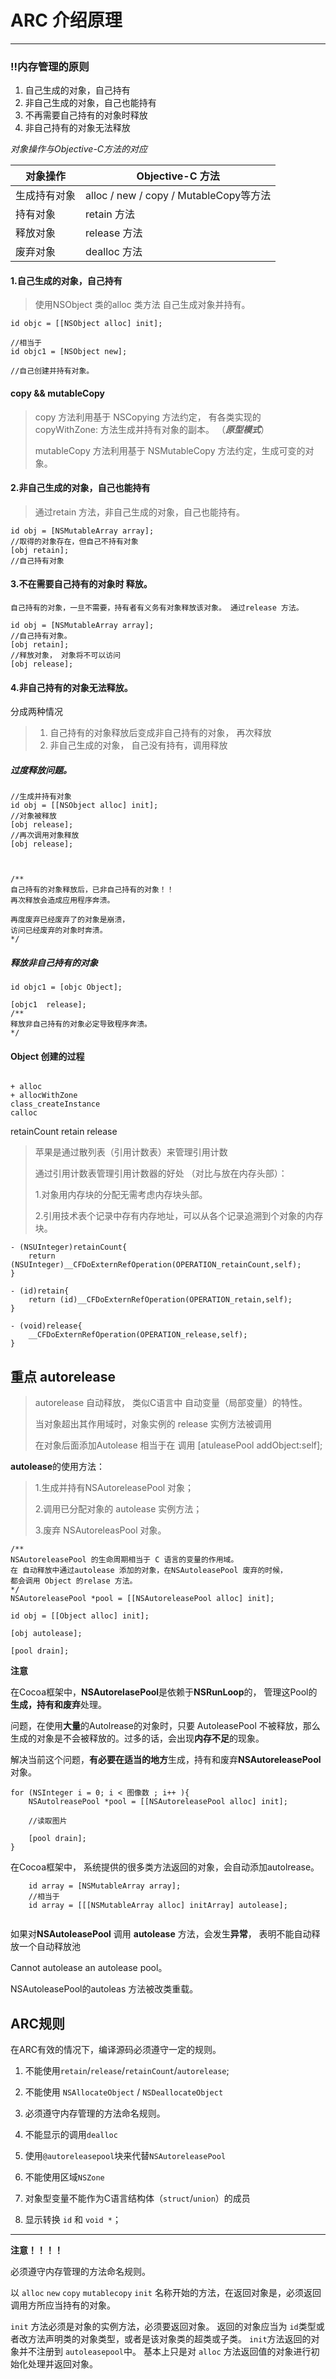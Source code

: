 #  ARC 介绍原理
---

### !!内存管理的原则
    
1.  自己生成的对象，自己持有
2.  非自己生成的对象，自己也能持有
3.  不再需要自己持有的对象时释放
4.  非自己持有的对象无法释放



*对象操作与Objective-C方法的对应*

|对象操作 | Objective-C 方法|
|---|---|
|生成持有对象 | alloc / new / copy / MutableCopy等方法|
|持有对象 | retain 方法 |
|释放对象 | release 方法|
|废弃对象 | dealloc 方法|

#### 1.自己生成的对象，自己持有

>使用NSObject 类的alloc 类方法 自己生成对象并持有。

```
id objc = [[NSObject alloc] init];
	
//相当于
id objc1 = [NSObject new];
	
//自己创建并持有对象。
```
#### copy && mutableCopy

>copy 方法利用基于 NSCopying 方法约定， 有各类实现的 copyWithZone: 方法生成并持有对象的副本。 （***原型模式***）
>
> mutableCopy 方法利用基于 NSMutableCopy 方法约定，生成可变的对象。


#### 2.非自己生成的对象，自己也能持有

> 通过retain 方法，非自己生成的对象，自己也能持有。
	
```
id obj = [NSMutableArray array];
//取得的对象存在，但自己不持有对象
[obj retain];
//自己持有对象
```

#### 3.不在需要自己持有的对象时 释放。
	
	自己持有的对象，一旦不需要，持有者有义务有对象释放该对象。 通过release 方法。
		
```
id obj = [NSMutableArray array];
//自己持有对象。
[obj retain];
//释放对象， 对象将不可以访问
[obj release];

```

#### 4.非自己持有的对象无法释放。

分成两种情况

> 1. 自己持有的对象释放后变成非自己持有的对象， 再次释放
> 2. 非自己生成的对象， 自己没有持有，调用释放

##### 过度释放问题。

```
//生成并持有对象
id obj = [[NSObject alloc] init]; 
//对象被释放
[obj release];
//再次调用对象释放
[obj release];



/**
自己持有的对象释放后，已非自己持有的对象！！
再次释放会造成应用程序奔溃。

再度废弃已经废弃了的对象是崩溃， 
访问已经废弃的对象时奔溃。
*/
```

##### 释放非自己持有的对象

```
id objc1 = [objc Object];

[objc1  release]; 
/**
释放非自己持有的对象必定导致程序奔溃。 
*/
```



#### Object 创建的过程

```

+ alloc
+ allocWithZone
class_createInstance 
calloc

```

retainCount retain release 

> 苹果是通过散列表（引用计数表）来管理引用计数
>
> 通过引用计数表管理引用计数器的好处 （对比与放在内存头部）：
>
> 1.对象用内存块的分配无需考虑内存块头部。
>
> 2.引用技术表个记录中存有内存地址，可以从各个记录追溯到个对象的内存块。 

```
- (NSUInteger)retainCount{
	return (NSUInteger)__CFDoExternRefOperation(OPERATION_retainCount,self);
}

- (id)retain{
	return (id)__CFDoExternRefOperation(OPERATION_retain,self);
}

- (void)release{
	__CFDoExternRefOperation(OPERATION_release,self);
}

```



## 重点 autorelease

> autorelease 自动释放， 类似C语言中 自动变量（局部变量）的特性。
> 
> 当对象超出其作用域时，对象实例的 release 实例方法被调用
> 
> 在对象后面添加Autolease 相当于在 调用 [atuleasePool addObject:self];


**autolease**的使用方法：

> 1.生成并持有NSAutoreleasePool 对象；
> 
> 2.调用已分配对象的 autolease 实例方法；
> 
> 3.废弃 NSAutoreleasPool 对象。


```
/**
NSAutoreleasePool 的生命周期相当于 C 语言的变量的作用域。
在 自动释放中通过autolease 添加的对象，在NSAutoleasePool 废弃的时候，
都会调用 Object 的relase 方法。
*/
NSAutoreleasePool *pool = [[NSAutoreleasePool alloc] init];

id obj = [[Object alloc] init];

[obj autolease];

[pool drain];

```

**注意**

在Cocoa框架中，**NSAutorelasePool**是依赖于**NSRunLoop**的， 管理这Pool的**生成，持有和废弃**处理。
	
问题，在使用**大量**的Autolrease的对象时，只要 AutoleasePool 不被释放，那么生成的对象是不会被释放的。过多的话，会出现**内存不足**的现象。
	
解决当前这个问题，**有必要在适当的地方**生成，持有和废弃**NSAutoreleasePool**对象。


```
for (NSInteger i = 0; i < 图像数 ; i++ ){
	NSAutolreasePool *pool = [[NSAutoreleasePool alloc] init];
	
	//读取图片
	
	[pool drain];
}

```

在Cocoa框架中， 系统提供的很多类方法返回的对象，会自动添加autolrease。

```
	id array = [NSMutableArray array];
	//相当于
	id array = [[[NSMutableArray alloc] initArray] autolease];
	
```

如果对**NSAutoleasePool** 调用 **autolease** 方法，会发生**异常**， 表明不能自动释放一个自动释放池 

Cannot autolease an autolease pool。

NSAutoleasePool的autoleas 方法被改类重载。




## ARC规则 

在ARC有效的情况下，编译源码必须遵守一定的规则。

1. 不能使用`retain`/`release`/`retainCount`/`autorelease`;

2. 不能使用 `NSAllocateObject` / `NSDeallocateObject`

3. 必须遵守内存管理的方法命名规则。
 
4. 不能显示的调用`dealloc`

5. 使用`@autoreleasepool`块来代替`NSAutoreleasePool`

6. 不能使用区域`NSZone`

7. 对象型变量不能作为C语言结构体（`struct`/`union`）的成员

8. 显示转换 `id` 和 `void *`；


---
**注意！！！！**

必须遵守内存管理的方法命名规则。

以 `alloc` `new` `copy` `mutablecopy` `init` 名称开始的方法，在返回对象是，必须返回调用方所应当持有的对象。

`init` 方法必须是对象的实例方法，必须要返回对象。 返回的对象应当为 `id`类型或者改方法声明类的对象类型，或者是该对象类的超类或子类。
`init`方法返回的对象并不注册到 `autoleasepool`中。 基本上只是对 `alloc` 方法返回值的对象进行初始化处理并返回对象。


